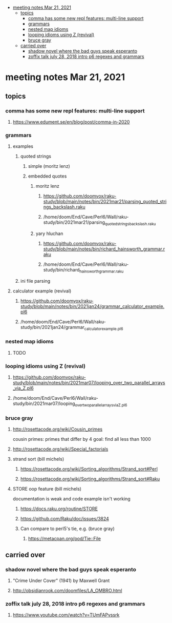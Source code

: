 - [meeting notes Mar 21, 2021](#org964d11f)
  - [topics](#org42fc1ba)
    - [comma has some new repl features: multi-line support](#org0f21357)
    - [grammars](#org0cfc43d)
    - [nested map idioms](#orgdd4be25)
    - [looping idioms using Z (revival)](#org8637b82)
    - [bruce gray](#org60a1610)
  - [carried over](#orga574a58)
    - [shadow novel where the bad guys speak esperanto](#orgd584ae7)
    - [zoffix talk july 28, 2018 intro p6 regexes and grammars](#org845983e)


<a id="org964d11f"></a>

# meeting notes Mar 21, 2021


<a id="org42fc1ba"></a>

## topics


<a id="org0f21357"></a>

### comma has some new repl features: multi-line support

1.  <https://www.edument.se/en/blog/post/comma-in-2020>


<a id="org0cfc43d"></a>

### grammars

1.  examples

    1.  quoted strings
    
        1.  simple (moritz lenz)
        
        2.  embedded quotes
        
            1.  moritz lenz
            
                1.  <https://github.com/doomvox/raku-study/blob/main/notes/bin/2021mar21/parsing_quoted_strings_backslash.raku>
                
                2.  /home/doom/End/Cave/Perl6/Wall/raku-study/bin/2021mar21/parsing<sub>quoted</sub><sub>strings</sub><sub>backslash.raku</sub>
            
            2.  yary hluchan
            
                1.  <https://github.com/doomvox/raku-study/blob/main/notes/bin/richard_hainsworth_grammar.raku>
                
                2.  /home/doom/End/Cave/Perl6/Wall/raku-study/bin/richard<sub>hainsworth</sub><sub>grammar.raku</sub>
    
    2.  ini file parsing

2.  calculator example (revival)

    1.  <https://github.com/doomvox/raku-study/blob/main/notes/bin/2021jan24/grammar_calculator_example.pl6>
    
    2.  /home/doom/End/Cave/Perl6/Wall/raku-study/bin/2021jan24/grammar<sub>calculator</sub><sub>example.pl6</sub>


<a id="orgdd4be25"></a>

### nested map idioms

1.  TODO 


<a id="org8637b82"></a>

### looping idioms using Z (revival)

1.  <https://github.com/doomvox/raku-study/blob/main/notes/bin/2021mar07/looping_over_two_parallel_arrays_via_Z.pl6>

2.  /home/doom/End/Cave/Perl6/Wall/raku-study/bin/2021mar07/looping<sub>over</sub><sub>two</sub><sub>parallel</sub><sub>arrays</sub><sub>via</sub><sub>Z.pl6</sub>


<a id="org60a1610"></a>

### bruce gray

1.  <http://rosettacode.org/wiki/Cousin_primes>

    cousin primes: primes that differ by 4 goal: find all less than 1000

2.  <http://rosettacode.org/wiki/Special_factorials>

3.  strand sort (bill michels)

    1.  <https://rosettacode.org/wiki/Sorting_algorithms/Strand_sort#Perl>
    
    2.  <https://rosettacode.org/wiki/Sorting_algorithms/Strand_sort#Raku>

4.  STORE oop feature (bill michels)

    documentation is weak and code example isn't working
    
    1.  <https://docs.raku.org/routine/STORE>
    
    2.  <https://github.com/Raku/doc/issues/3824>
    
    3.  Can compare to perl5's tie, e.g. (bruce gray)
    
        1.  <https://metacpan.org/pod/Tie::File>


<a id="orga574a58"></a>

## carried over


<a id="orgd584ae7"></a>

### shadow novel where the bad guys speak esperanto

1.  "Crime Under Cover" (1941) by Maxwell Grant

2.  <http://obsidianrook.com/doomfiles/LA_OMBRO.html>


<a id="org845983e"></a>

### zoffix talk july 28, 2018 intro p6 regexes and grammars

1.  <https://www.youtube.com/watch?v=TUmFAPvssrk>
